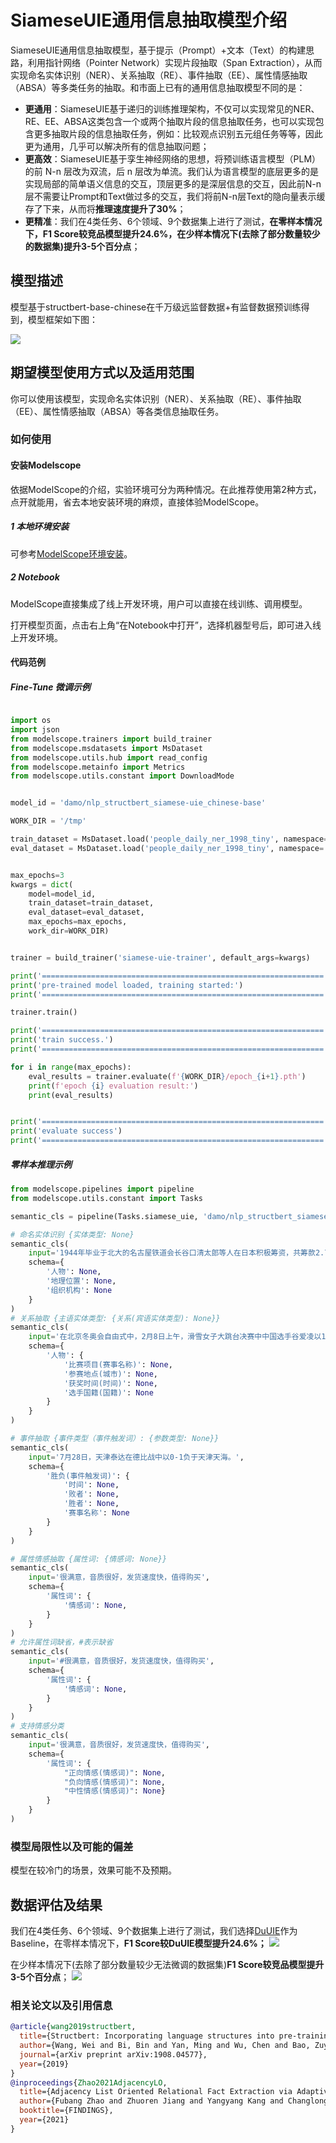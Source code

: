

# SiameseUIE通用信息抽取模型介绍

SiameseUIE通用信息抽取模型，基于提示（Prompt）+文本（Text）的构建思路，利用指针网络（Pointer Network）实现片段抽取（Span Extraction），从而实现命名实体识别（NER）、关系抽取（RE）、事件抽取（EE）、属性情感抽取（ABSA）等多类任务的抽取。和市面上已有的通用信息抽取模型不同的是：

- **更通用**：SiameseUIE基于递归的训练推理架构，不仅可以实现常见的NER、RE、EE、ABSA这类包含一个或两个抽取片段的信息抽取任务，也可以实现包含更多抽取片段的信息抽取任务，例如：比较观点识别五元组任务等等，因此更为通用，几乎可以解决所有的信息抽取问题；
- **更高效**：SiameseUIE基于孪生神经网络的思想，将预训练语言模型（PLM）的前 N-n 层改为双流，后 n 层改为单流。我们认为语言模型的底层更多的是实现局部的简单语义信息的交互，顶层更多的是深层信息的交互，因此前N-n层不需要让Prompt和Text做过多的交互，我们将前N-n层Text的隐向量表示缓存了下来，从而将**推理速度提升了30%**；
- **更精准**：我们在4类任务、6个领域、9个数据集上进行了测试，**在零样本情况下，F1 Score较竞品模型提升24.6%，在少样本情况下(去除了部分数量较少的数据集)提升3-5个百分点**；

## 模型描述

模型基于structbert-base-chinese在千万级远监督数据+有监督数据预训练得到，模型框架如下图：

![](model.jpg)

## 期望模型使用方式以及适用范围
你可以使用该模型，实现命名实体识别（NER）、关系抽取（RE）、事件抽取（EE）、属性情感抽取（ABSA）等各类信息抽取任务。

### 如何使用

#### 安装Modelscope

依据ModelScope的介绍，实验环境可分为两种情况。在此推荐使用第2种方式，点开就能用，省去本地安装环境的麻烦，直接体验ModelScope。

##### 1 本地环境安装

可参考[ModelScope环境安装](https://www.modelscope.cn/?spm=a2c6h.12873639.article-detail.7.59b93bc77Qw9sE#/docs/环境安装)。

##### 2 Notebook

ModelScope直接集成了线上开发环境，用户可以直接在线训练、调用模型。

打开模型页面，点击右上角“在Notebook中打开”，选择机器型号后，即可进入线上开发环境。

#### 代码范例
##### Fine-Tune 微调示例
```python

import os
import json
from modelscope.trainers import build_trainer
from modelscope.msdatasets import MsDataset
from modelscope.utils.hub import read_config
from modelscope.metainfo import Metrics
from modelscope.utils.constant import DownloadMode


model_id = 'damo/nlp_structbert_siamese-uie_chinese-base'

WORK_DIR = '/tmp'

train_dataset = MsDataset.load('people_daily_ner_1998_tiny', namespace='damo', split='train', download_mode=DownloadMode.FORCE_REDOWNLOAD)
eval_dataset = MsDataset.load('people_daily_ner_1998_tiny', namespace='damo', split='validation', download_mode=DownloadMode.FORCE_REDOWNLOAD)


max_epochs=3
kwargs = dict(
    model=model_id,
    train_dataset=train_dataset,
    eval_dataset=eval_dataset,
    max_epochs=max_epochs,
    work_dir=WORK_DIR)


trainer = build_trainer('siamese-uie-trainer', default_args=kwargs)

print('===============================================================')
print('pre-trained model loaded, training started:')
print('===============================================================')

trainer.train()

print('===============================================================')
print('train success.')
print('===============================================================')

for i in range(max_epochs):
    eval_results = trainer.evaluate(f'{WORK_DIR}/epoch_{i+1}.pth')
    print(f'epoch {i} evaluation result:')
    print(eval_results)


print('===============================================================')
print('evaluate success')
print('===============================================================')
```

##### 零样本推理示例
```python
from modelscope.pipelines import pipeline
from modelscope.utils.constant import Tasks

semantic_cls = pipeline(Tasks.siamese_uie, 'damo/nlp_structbert_siamese-uie_chinese-base', model_revision='v1.0')

# 命名实体识别 {实体类型: None}
semantic_cls(
    input='1944年毕业于北大的名古屋铁道会长谷口清太郎等人在日本积极筹资，共筹款2.7亿日元，参加捐款的日本企业有69家。', 
    schema={
        '人物': None,
        '地理位置': None,
        '组织机构': None
    }
) 
# 关系抽取 {主语实体类型: {关系(宾语实体类型): None}}
semantic_cls(
	input='在北京冬奥会自由式中，2月8日上午，滑雪女子大跳台决赛中中国选手谷爱凌以188.25分获得金牌。2月9日上午，滑雪男子大跳台决赛中日本选手小泉次郎以188.25分获得银牌！', 
  	schema={
        '人物': {
            '比赛项目(赛事名称)': None,
            '参赛地点(城市)': None,
            '获奖时间(时间)': None,
            '选手国籍(国籍)': None
        }
    }
) 

# 事件抽取 {事件类型（事件触发词）: {参数类型: None}}
semantic_cls(
	input='7月28日，天津泰达在德比战中以0-1负于天津天海。', 
  	schema={
        '胜负(事件触发词)': {
            '时间': None,
            '败者': None,
            '胜者': None,
            '赛事名称': None
        }
    }
) 

# 属性情感抽取 {属性词: {情感词: None}}
semantic_cls(
	input='很满意，音质很好，发货速度快，值得购买', 
  	schema={
        '属性词': {
            '情感词': None,
        }
    }
) 
# 允许属性词缺省，#表示缺省
semantic_cls(
	input='#很满意，音质很好，发货速度快，值得购买', 
  	schema={
        '属性词': {
            '情感词': None,
        }
    }
) 
# 支持情感分类
semantic_cls(
	input='很满意，音质很好，发货速度快，值得购买', 
  	schema={
        '属性词': {
            "正向情感(情感词)": None, 
            "负向情感(情感词)": None, 
            "中性情感(情感词)": None}
        }
    }
) 
```
### 模型局限性以及可能的偏差
模型在较冷门的场景，效果可能不及预期。

## 数据评估及结果
我们在4类任务、6个领域、9个数据集上进行了测试，我们选择[DuUIE](https://github.com/PaddlePaddle/PaddleNLP/tree/develop/model_zoo/uie)作为Baseline，在零样本情况下，**F1 Score较DuUIE模型提升24.6%；**
![](zeroshot.jpg)

在少样本情况下(去除了部分数量较少无法微调的数据集)**F1 Score较竞品模型提升3-5个百分点**；
![](fewshot.jpg)

### 相关论文以及引用信息
```bib
@article{wang2019structbert,
  title={Structbert: Incorporating language structures into pre-training for deep language understanding},
  author={Wang, Wei and Bi, Bin and Yan, Ming and Wu, Chen and Bao, Zuyi and Xia, Jiangnan and Peng, Liwei and Si, Luo},
  journal={arXiv preprint arXiv:1908.04577},
  year={2019}
}
@inproceedings{Zhao2021AdjacencyLO,
  title={Adjacency List Oriented Relational Fact Extraction via Adaptive Multi-task Learning},
  author={Fubang Zhao and Zhuoren Jiang and Yangyang Kang and Changlong Sun and Xiaozhong Liu},
  booktitle={FINDINGS},
  year={2021}
}
```
